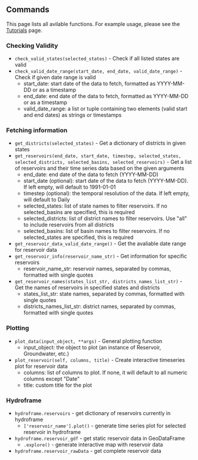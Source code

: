 ## Commands

This page lists all avilable functions. For example usage, please see the [Tutorials](tutorials.md) page.

### Checking Validity

* `check_valid_states(selected_states)` - Check if all listed states are valid
* `check_valid_date_range(start_date, end_date, valid_date_range)` - Check if given date range is valid
    - start_date: start date of the data to fetch, formatted as YYYY-MM-DD or as a timestamp
    - end_date: end date of the data to fetch, formatted as YYYY-MM-DD or as a timestamp
    - valid_date_range: a list or tuple containing two elements (valid start and end dates) as strings or timestamps

### Fetching information

* `get_districts(selected_states)` - Get a dictionary of districts in given states
* `get_reservoirs(end_date, start_date, timestep, selected_states, selected_districts, selected_basins, selected_reservoirs)` - Get a list of reservoirs and their time series data based on the given arguments
    - end_date: end date of the data to fetch (YYYY-MM-DD)
    - start_date (optional): start date of the data to fetch (YYYY-MM-DD). If left empty, will default to 1991-01-01
    - timestep (optional): the temporal resolution of the data. If left empty, will default to Daily
    - selected_states: list of state names to filter reservoirs. If no selected_basins are specified, this is required
    - selected_districts: list of district names to filter reservoirs. Use "all" to include reservoirs from all districts
    - selected_basins: list of basin names to filter reservoirs. If no selected_states are specified, this is required
* `get_reservoir_data_valid_date_range()` - Get the avaliable date range for reservoir data
* `get_reservoir_info(reservoir_name_str)` - Get information for specific reservoirs
    - reservoir_name_str: reservoir names, separated by commas, formatted with single quotes
* `get_reservoir_names(states_list_str, districts_names_list_str)` - Get the names of reservoirs in specified states and districts
    - states_list_str: state names, separated by commas, formatted with single quotes
    - districts_names_list_str: district names, separated by commas, formatted with single quotes

### Plotting

* `plot_data(input_object, **args)` - General plotting function
    - input_object: the object to plot (an instance of Reservoir, Groundwater, etc.)
* `plot_reservoir(self, columns, title)` - Create interactive timeseries plot for reservoir data
    - columns: list of columns to plot. If none, it will default to all numeric columns except "Date"
    - title: custom title for the plot

### Hydroframe
* `hydroframe.reservoirs` - get dictionary of reservoirs currently in hydroframe
    * `['reservoir_name'].plot()` - generate time series plot for selected reservoir in hydroframe
* `hydroframe.reservoir_gdf` - get static reservoir data in GeoDataFrame
    * `.explore()` - generate interactive map with reservoir data
* `hydroframe.reservoir_rawData` - get complete reservoir data

